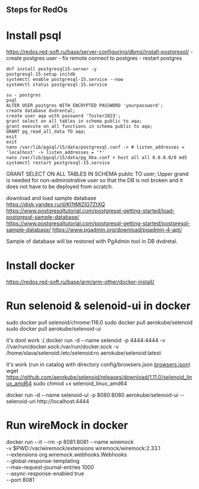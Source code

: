 ## Steps for RedOs


# Install psql
https://redos.red-soft.ru/base/server-configuring/dbms/install-postgresql/
    - create postgres user
    - fix remote connect to postgres
    - restart postgres
```
dnf install postgresql15-server -y
postgresql-15-setup initdb
systemctl enable postgresql-15.service --now
systemctl status postgresql-15.service

su - postgres
psql
ALTER USER postgres WITH ENCRYPTED PASSWORD 'yourpassword';
create database dvdrental;
create user aqa with password 'Toster2023';
grant select on all tables in schema public to aqa;
grant execute on all functions in schema public to aqa;
GRANT pg_read_all_data TO aqa;
exit
exit
nano /var/lib/pgsql/15/data/postgresql.conf -> # listen_addresses = 'localhost' -> listen_addresses = '*' 
nano /var/lib/pgsql/15/data/pg_hba.conf + host all all 0.0.0.0/0 md5
systemctl restart postgresql-15.service

```


GRANT SELECT ON ALL TABLES IN SCHEMA public TO user;
    Upper grand is needed for non-administrative user so that the DB is not broken and it does not have to be deployed from scratch.

download and load sample database
https://disk.yandex.ru/d/KI1tMlZlG7ZtXQ
https://www.postgresqltutorial.com/postgresql-getting-started/load-postgresql-sample-database/
https://www.postgresqltutorial.com/postgresql-getting-started/postgresql-sample-database/
https://www.pgadmin.org/download/pgadmin-4-apt/

Sample of database will be restored with PgAdmin tool in DB dvdretal.

# Install docker
https://redos.red-soft.ru/base/arm/arm-other/docker-install/

# Run selenoid & selenoid-ui in docker
sudo docker pull selenoid/chrome:116.0
sudo docker pull aerokube/selenoid
sudo docker pull aerokube/selenoid-ui

it's dont work :(
docker run -d --name selenoid -p 4444:4444 -v //var/run/docker.sock:/var/run/docker.sock -v /home/slava/selenoid:/etc/selenoid:ro aerokube/selenoid:latest

it's work (run in catalog with directory config/browsers.json [browsers.json](browsers.json))
wget https://github.com/aerokube/selenoid/releases/download/1.11.0/selenoid_linux_amd64
sudo chmod +x selenoid_linux_amd64

docker run -d --name selenoid-ui -p 8080:8080 aerokube/selenoid-ui --selenoid-uri http://localhost:4444

# Run wireMock in docker
docker run --it --rm -p 8081:8081 --name wiremock \
    -v $PWD:/var/wiremock/extensions wiremock/wiremock:2.33.1 \
    --extensions org.wiremock.webhooks.Webhooks \
    --global-response-templating \
    --max-request-journal-entries 1000 \
    --async-response-enabled true \
    --port 8081